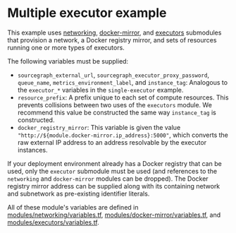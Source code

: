 # Multiple executor example

This example uses [networking](https://registry.terraform.io/modules/sourcegraph/executors/google/4.3.0/submodules/networking), [docker-mirror](https://registry.terraform.io/modules/sourcegraph/executors/google/4.3.0/submodules/docker-mirror), and [executors](https://registry.terraform.io/modules/sourcegraph/executors/google/4.3.0/submodules/executors) submodules that provision a network, a Docker registry mirror, and sets of resources running one or more types of executors.

The following variables must be supplied:

- `sourcegraph_external_url`, `sourcegraph_executor_proxy_password`, `queue_name`, `metrics_environment_label`, and `instance_tag`: Analogous to the `executor_*` variables in the `single-executor` example.
- `resource_prefix`: A prefix unique to each set of compute resources. This prevents collisions between two uses of the `executors` module. We recommend this value be constructed the same way `instance_tag` is constructed.
- `docker_registry_mirror`: This variable is given the value `"http://${module.docker-mirror.ip_address}:5000"`, which converts the raw external IP address to an address resolvable by the executor instances.

If your deployment environment already has a Docker registry that can be used, only the `executor` submodule must be used (and references to the `networking` and `docker-mirror` modules can be dropped). The Docker registry mirror address can be supplied along with its containing network and subnetwork as pre-existing identifier literals.

All of these module's variables are defined in [modules/networking/variables.tf](https://github.com/sourcegraph/terraform-google-executors/blob/v4.3.0/modules/networking/variables.tf), [modules/docker-mirror/variables.tf](https://github.com/sourcegraph/terraform-google-executors/blob/v4.3.0/modules/docker-mirror/variables.tf), and [modules/executors/variables.tf](https://github.com/sourcegraph/terraform-google-executors/blob/v4.3.0/modules/executors/variables.tf).
